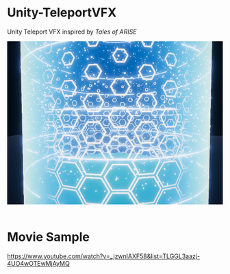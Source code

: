 # Unity-TeleportVFX
Unity Teleport VFX inspired by *Tales of ARISE*

<img src = "Images/SS.png" width = 640>

<br>
<br>

# Movie Sample
https://www.youtube.com/watch?v=_jzwnlAXF58&list=TLGGL3aazj-4UO4wOTEwMjAyMQ